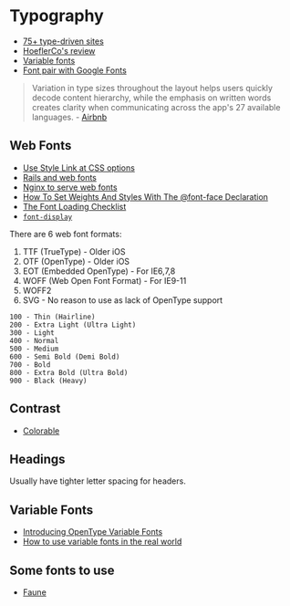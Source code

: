 # Typography

* [75+ type-driven sites](http://www.webdesignerdepot.com/2017/01/75-type-driven-sites/)
* [HoeflerCo's review](https://twitter.com/HoeflerCo/status/836232427299274753)
* [Variable fonts](https://www.axis-praxis.org/specimens/arphic-chinese)
* [Font pair with Google Fonts](https://fontpair.co/)

> Variation in type sizes throughout the layout helps users quickly decode content hierarchy, while the emphasis on written words creates clarity when communicating across the app's 27 available languages. - [Airbnb](https://design.google.com/articles/airbnb/)

## Web Fonts

* [Use Style Link at CSS options](https://stackoverflow.com/questions/3795611/why-not-define-font-weight-or-font-style-in-font-face-font-squirrel)
* [Rails and web fonts](https://gist.github.com/anotheruiguy/7379570)
* [Nginx to serve web fonts](https://github.com/fontello/fontello/wiki/How-to-setup-server-to-serve-fonts)
* [How To Set Weights And Styles With The @font-face Declaration](https://coding.smashingmagazine.com/2013/02/setting-weights-and-styles-at-font-face-declaration/)
* [The Font Loading Checklist](https://www.zachleat.com/web/font-checklist/)
* [`font-display`](https://www.zachleat.com/web/font-display-reflow/)

There are 6 web font formats:

1. TTF (TrueType) - Older iOS
2. OTF (OpenType) - Older iOS
3. EOT (Embedded OpenType) - For IE6,7,8
4. WOFF (Web Open Font Format) - For IE9-11
5. WOFF2
6. SVG - No reason to use as lack of OpenType support

```
100 - Thin (Hairline)
200 - Extra Light (Ultra Light)
300 - Light
400 - Normal
500 - Medium
600 - Semi Bold (Demi Bold)
700 - Bold
800 - Extra Bold (Ultra Bold)
900 - Black (Heavy)
```

## Contrast

* [Colorable](http://jxnblk.com/colorable/demos/text/)

## Headings

Usually have tighter letter spacing for headers.

## Variable Fonts

* [Introducing OpenType Variable Fonts](https://medium.com/@tiro/https-medium-com-tiro-introducing-opentype-variable-fonts-12ba6cd2369#.lhg40zqy1)
* [How to use variable fonts in the real world](https://medium.com/clear-left-thinking/how-to-use-variable-fonts-in-the-real-world-e6d73065a604)

## Some fonts to use

* [Faune](http://www.cnap.graphismeenfrance.fr/faune/en.html)

